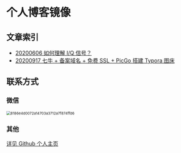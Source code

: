 # 个人博客镜像

## 文章索引

- [20200606 如何理解 I/Q 信号？](20200606-In-phase-and-Quadrature-components.md)
- [20200917 七牛 + 备案域名 + 免费 SSL + PicGo 搭建 Typora 图床](20200917-markdown%20图床.md)


## 联系方式

### 微信

<img src="https://img.risinghf.com/20200919-133931-350.png" alt="8186e4d0072a14703a3712a7f874ffd6" style="zoom:67%;" />

### 其他
[详见 Github 个人主页](https://github.com/JiapengLi/JiapengLi)


